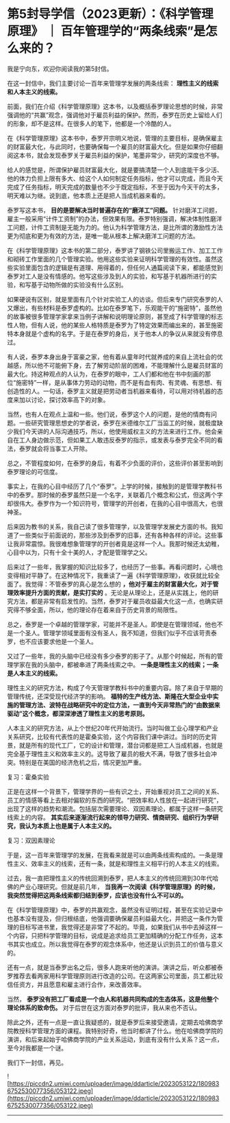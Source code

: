 # 第5封导学信（2023更新）：《科学管理原理》 ｜ 百年管理学的“两条线索”是怎么来的？

我是宁向东，欢迎你阅读我的第5封信。

在这一封信中，我们主要讨论一百年来管理学发展的两条线索： **理性主义的线索和人本主义的线索。**

前面，我们在介绍《科学管理原理》这本书，以及概括泰罗理论思想的时候，非常强调他的“共赢”观念，强调他对于雇员利益的保护。然而，泰罗在历史上留给人们的形象，却不是这样。在很多人的笔下，他都是一个冷酷的人。

在《科学管理原理》这本书中，泰罗开宗明义地说，管理的主要目标，是确保雇主的财富最大化，与此同时，也要确保每一个雇员的财富最大化。但是如果你仔细翻阅这本书，就会发现泰罗关于雇员利益的保护，笔墨非常少，研究的深度也不够。

给人的感觉是，所谓保护雇员财富最大化，就是要搞清楚一个人到底能干多少活、他的体力负担上限有多大、给这个人如何制定任务指标，他才可以完成，而且今天完成了任务指标，明天完成的数量也不少于既定指标，不至于因为今天干的太多，明天难以为继。说到底，他本质上还是把人当成机器来看的。

泰罗写这本书， **目的是要解决当时普遍存在的“磨洋工”问题。** 针对磨洋工问题，雇主一般采用“计件工资制”的办法，但效果有限。泰罗特别强调，解决体制性磨洋工问题，计件工资制是无能为力的。他认为科学管理方法，是比所谓的激励性方法更为彻底和更为有效的方法，是唯一能从根本上解决磨洋工问题的方法。

在《科学管理原理》这本书的第二部分，泰罗讲了钢铁公司里搬运工作、加工工作和砌砖工作里面的几个管理实验。他用这些实验来证明科学管理的有效性。虽然这些实验里面包含的逻辑是有道理、用得着的，但任何人通篇阅读下来，都能感觉到泰罗对工人是没有情感的。他写这些涉及到人的实验，和写基于机器所进行的实验，和写基于动物所做的实验没有什么区别。

如果硬说有区别，就是里面有几个针对实验工人的访谈。但后来专门研究泰罗的人又爆出，有些材料是泰罗虚构的。比如在泰罗笔下，乐观能干的“施密特”，虽然他的故事被很多管理学家拿来当例子讲解和说明理论原则，甚至成了科学管理的标志性人物，但有人说，他的某些人格特质是泰罗为了特定效果而编出来的，甚至施密特本身就是个虚构的名字。于是在泰罗的身后，关于他本人的争议从来就没有停息过。

有人说，泰罗本身出身于富豪之家，他有着从童年时代就养成的来自上流社会的优越感，所以他不可能俯下身，去了解劳动阶层的困难，不能理解什么是雇员财富的最大化。持这种观点的人认为，在泰罗的眼中，工人们都和他在书中刻画的那位“施密特”一样，是从事体力劳动的动物，而不是有血有肉、有灵魂、有思想、有创造性的人。一句话，泰罗主义就是把劳动者当机器来看待，可以用对待机器的态度来加以讨论，探讨效率高下的对象。

当然，也有人在观点上温和一些。他们说，泰罗这个人的问题，是他的情商有问题。一些研究管理思想史的学者说，泰罗在米德维尔工厂当监工的时候，就极度缺少我们今天讲的人际沟通技巧，所以，他使用威权主义的方法来进行工作。他会亲自在工人身边做示范，但如果工人敢违反泰罗的指示，或发表与泰罗完全不同的看法，泰罗就会将当事工人开除。

总之，不管程度如何，在泰罗的身后，有着不少负面的评价，这些评价甚至影响到泰罗理论的可信度。

事实上，在我的心目中经历了几个“泰罗”。上学的时候，接触到的是管理学教科书中的泰罗。那时候的泰罗虽然只是一个名字，关联着几个概念和公式，但这两个字却很伟大。泰罗作为一个知识符号，管理学的开创者，在我的心目中很高大，也很神圣。

后来因为教书的关系，我自己读了很多管理学，以及管理学发展史方面的书。我知道了一些类似于前面说的，那些涉及到泰罗的旧事，还有各种各样的评论。这些事让我非常震惊。我很难想象管理学的开创者竟是这样一个人。我那时候还太幼稚，心目中以为，只有十全十美的人，才配是管理学之父。

后来过了一些年，我掌握的知识比较多了，也经历了一些事。再看问题时，心境也变得相对平静了。在这种情况下，我重读了一遍《科学管理原理》，收获就比较全面了。我觉得：不管泰罗的真心是怎么想的 **，他对于雇主的财富最大化，对于管理效率提升方面的贡献，是实打实的** 。无论是从理论上，还是从实践上，他的研究方法，都是非常有启发性的。当然，泰罗对于雇员收益最大化这一点，也确实研究得不够全面，所以，他的理论存在着来自于历史背景的局限性。

总之，泰罗是一个卓越的管理学家，可能并不是圣人。即使是在管理领域，他也不是一个圣人。管理学领域里面有没有圣人，我不知道，但我们似乎不应该苛责泰罗，也不应该要求他是一个圣人。

又过了一些年，我的头脑中已经没有多少泰罗的影子了。从那个时候起，所有的管理学家在我的头脑中，都被串进了两条线索之中。 **一条是理性主义的线索；一条是人本主义的线索。**

理性主义的研究方法，构成了今天管理学教科书中的重要内容。除了来自于早期的管理传统，还深受现代经济学的影响。 **福特的生产线方法、斯隆在大型企业中实施的管理方法、波特在战略研究中的定位方法，一直到今天非常热门的“由数据来驱动”这个概念，都深深渗透了理性主义的思考原则。**

人本主义的研究方法，从上个世纪20年代开始流行。当时叫做工业心理学和产业关系研究，比较有代表性的是霍桑实验，这个内容我们课中讲过。当时的历史背景，就是所有的现代工厂，它的设计和管理，潜台词都是把工人当成机器，也就是完全基于理性主义和效率主义的。这导致了雇员的极大不满，导致了很多社会冲突。特别是在美国的经济危机之后，情况更加严重。

复习：霍桑实验

正是在这样一个背景下，管理学界的一些有识之士，开始重视对员工之间的关系、员工的情感等看上去相对偏软的东西的研究。“把效率和人性放在一起进行研究”，出现了这样的趋势和潮流。包括层次需要理论、双因素理论，都属于这样一条研究线索上的内容。 **其实后来逐渐流行起来的领导力研究、情商研究、组织行为学研究，我认为本质上也是属于人本主义的。**

复习：双因素理论

于是，这一百年来管理学的发展，在我看来就是可以由两条线索构成的。一条是理性主义、效率主义的线索，还有一条，就是和理性主义相平行的人本主义的线索。

过去，我一直把理性主义的传统回溯到泰罗，把人本主义的传统回溯到30年代哈佛的产业心理研究。但就是前几年， **当我再一次阅读《科学管理原理》的时候，我突然觉得把这两条线索都归结到泰罗，应该也没有什么不可以的。**

在《科学管理原理》中，泰罗的共赢观念，虽然没有证明过程，甚至在实验记录中也基本没有提及，但归根结底，他强调要确保雇员利益最大化，并把这一条作为管理的目标写进书里，我觉得还是非常了不起的。毕竟，如果我们从书中去掉这样一个内容，只把科学管理的目标，说成是追求给员工更加精确的分配工作任务，这本书其实也成立。所以我觉得在泰罗的观念体系中，他还是认识到员工的价值与意义的。

还有一点，就是当泰罗出名之后，很多人跑来听他的演讲。演讲之后，听众都被泰罗推荐去看两家用科学管理原则进行改造的公司。在这两家公司里面，员工都比较信任资方，并且愿意和雇主进行合作，来改善效率。

当然， **泰罗没有把工厂看成是一个由人和机器共同构成的生态体系，这是他整个理论体系的致命伤。** 对于后世在这方面对泰罗的批评，我从来也不否认。

除此之外，还有一点是一直让我疑惑的，就是泰罗后来接受邀请，定期去哈佛商学院教授科学管理方面的课程。我特别好奇，他当时都讲了什么。他在哈佛商学院的演讲，和后来起始于哈佛商学院的产业关系运动，到底有没有什么关系？这一点，至今对我都是一个谜。

我们下一封信，再见。

![https://piccdn2.umiwi.com/uploader/image/ddarticle/2023053122/1809836752530077356/053122.jpeg](https://piccdn2.umiwi.com/uploader/image/ddarticle/2023053122/1809836752530077356/053122.jpeg)

---
